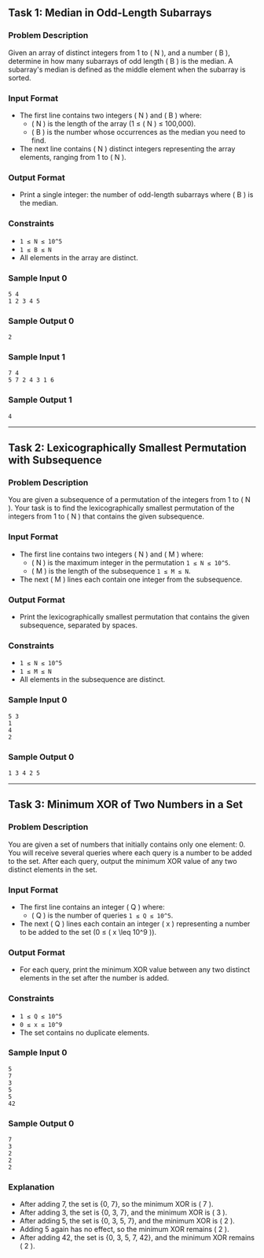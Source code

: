 
## Task 1: Median in Odd-Length Subarrays

### Problem Description
Given an array of distinct integers from 1 to \( N \), and a number \( B \), determine in how many subarrays of odd length \( B \) is the median. A subarray's median is defined as the middle element when the subarray is sorted.

### Input Format
- The first line contains two integers \( N \) and \( B \) where:
  - \( N \) is the length of the array (1 ≤ \( N \) ≤ 100,000).
  - \( B \) is the number whose occurrences as the median you need to find.
- The next line contains \( N \) distinct integers representing the array elements, ranging from 1 to \( N \).

### Output Format
- Print a single integer: the number of odd-length subarrays where \( B \) is the median.

### Constraints
- `1 ≤ N ≤ 10^5`
- `1 ≤ B ≤ N`
- All elements in the array are distinct.

### Sample Input 0
```
5 4
1 2 3 4 5
```

### Sample Output 0
```
2
```

### Sample Input 1
```
7 4
5 7 2 4 3 1 6
```

### Sample Output 1
```
4
```

---

## Task 2: Lexicographically Smallest Permutation with Subsequence

### Problem Description
You are given a subsequence of a permutation of the integers from 1 to \( N \). Your task is to find the lexicographically smallest permutation of the integers from 1 to \( N \) that contains the given subsequence.

### Input Format
- The first line contains two integers \( N \) and \( M \) where:
  - \( N \) is the maximum integer in the permutation `1 ≤ N ≤ 10^5`.
  - \( M \) is the length of the subsequence `1 ≤ M ≤ N`.
- The next \( M \) lines each contain one integer from the subsequence.

### Output Format
- Print the lexicographically smallest permutation that contains the given subsequence, separated by spaces.

### Constraints
- `1 ≤ N ≤ 10^5`
- `1 ≤ M ≤ N`
- All elements in the subsequence are distinct.

### Sample Input 0
```
5 3
1
4
2
```

### Sample Output 0
```
1 3 4 2 5
```

---

## Task 3: Minimum XOR of Two Numbers in a Set

### Problem Description
You are given a set of numbers that initially contains only one element: 0. You will receive several queries where each query is a number to be added to the set. After each query, output the minimum XOR value of any two distinct elements in the set.

### Input Format
- The first line contains an integer \( Q \) where:
  - \( Q \) is the number of queries `1 ≤ Q ≤ 10^5`.
- The next \( Q \) lines each contain an integer \( x \) representing a number to be added to the set (0 ≤ \( x \leq 10^9 \)).

### Output Format
- For each query, print the minimum XOR value between any two distinct elements in the set after the number is added.

### Constraints
- `1 ≤ Q ≤ 10^5`
- `0 ≤ x ≤ 10^9`
- The set contains no duplicate elements.

### Sample Input 0
```
5
7
3
5
5
42
```

### Sample Output 0
```
7
3
2
2
2
```

### Explanation
- After adding 7, the set is \{0, 7\}, so the minimum XOR is \( 7 \).
- After adding 3, the set is \{0, 3, 7\}, and the minimum XOR is \( 3 \).
- After adding 5, the set is \{0, 3, 5, 7\}, and the minimum XOR is \( 2 \).
- Adding 5 again has no effect, so the minimum XOR remains \( 2 \).
- After adding 42, the set is \{0, 3, 5, 7, 42\}, and the minimum XOR remains \( 2 \).

